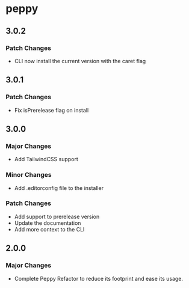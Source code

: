 # peppy

## 3.0.2

### Patch Changes

- CLI now install the current version with the caret flag

## 3.0.1

### Patch Changes

- Fix isPrerelease flag on install

## 3.0.0

### Major Changes

- Add TailwindCSS support

### Minor Changes

- Add .editorconfig file to the installer

### Patch Changes

- Add support to prerelease version
- Update the documentation
- Add more context to the CLI

## 2.0.0

### Major Changes

- Complete Peppy Refactor to reduce its footprint and ease its usage.
